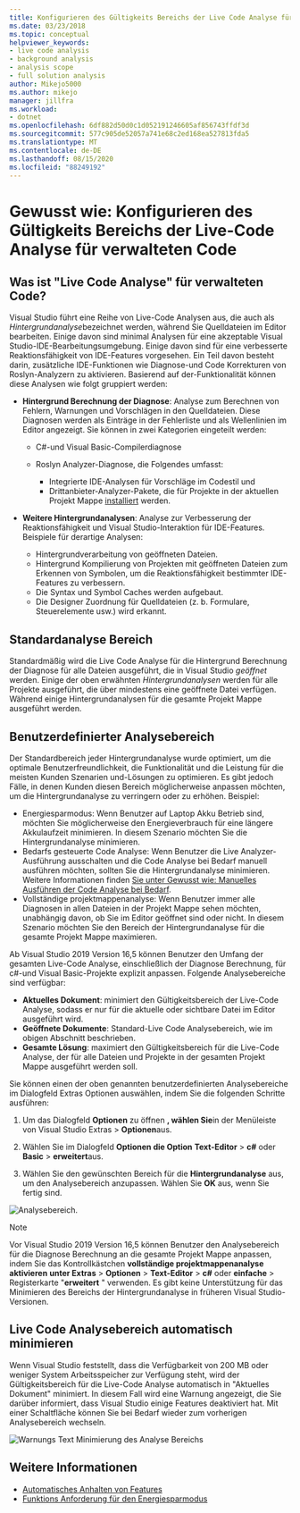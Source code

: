 ```yaml
---
title: Konfigurieren des Gültigkeits Bereichs der Live Code Analyse für verwalteten Code
ms.date: 03/23/2018
ms.topic: conceptual
helpviewer_keywords:
- live code analysis
- background analysis
- analysis scope
- full solution analysis
author: Mikejo5000
ms.author: mikejo
manager: jillfra
ms.workload:
- dotnet
ms.openlocfilehash: 6df882d50d0c1d052191246605af856743ffdf3d
ms.sourcegitcommit: 577c905de52057a741e68c2ed168ea527813fda5
ms.translationtype: MT
ms.contentlocale: de-DE
ms.lasthandoff: 08/15/2020
ms.locfileid: "88249192"
---
```

# <a name="how-to-configure-live-code-analysis-scope-for-managed-code"></a>Gewusst wie: Konfigurieren des Gültigkeits Bereichs der Live-Code Analyse für verwalteten Code

## <a name="what-is-live-code-analysis-for-managed-code"></a>Was ist "Live Code Analyse" für verwalteten Code?
Visual Studio führt eine Reihe von Live-Code Analysen aus, die auch als *Hintergrundanalyse*bezeichnet werden, während Sie Quelldateien im Editor bearbeiten. Einige davon sind minimal Analysen für eine akzeptable Visual Studio-IDE-Bearbeitungsumgebung. Einige davon sind für eine verbesserte Reaktionsfähigkeit von IDE-Features vorgesehen. Ein Teil davon besteht darin, zusätzliche IDE-Funktionen wie Diagnose-und Code Korrekturen von Roslyn-Analyzern zu aktivieren. Basierend auf der-Funktionalität können diese Analysen wie folgt gruppiert werden:

- **Hintergrund Berechnung der Diagnose**: Analyse zum Berechnen von Fehlern, Warnungen und Vorschlägen in den Quelldateien. Diese Diagnosen werden als Einträge in der Fehlerliste und als Wellenlinien im Editor angezeigt. Sie können in zwei Kategorien eingeteilt werden:
  - C#-und Visual Basic-Compilerdiagnose
  - Roslyn Analyzer-Diagnose, die Folgendes umfasst:

    - Integrierte IDE-Analysen für Vorschläge im Codestil und
    - Drittanbieter-Analyzer-Pakete, die für Projekte in der aktuellen Projekt Mappe [installiert](./install-roslyn-analyzers.md) werden.

- **Weitere Hintergrundanalysen**: Analyse zur Verbesserung der Reaktionsfähigkeit und Visual Studio-Interaktion für IDE-Features. Beispiele für derartige Analysen:
  - Hintergrundverarbeitung von geöffneten Dateien.
  - Hintergrund Kompilierung von Projekten mit geöffneten Dateien zum Erkennen von Symbolen, um die Reaktionsfähigkeit bestimmter IDE-Features zu verbessern.
  - Die Syntax und Symbol Caches werden aufgebaut.
  - Die Designer Zuordnung für Quelldateien (z. b. Formulare, Steuerelemente usw.) wird erkannt.

## <a name="default-analysis-scope"></a>Standardanalyse Bereich

Standardmäßig wird die Live Code Analyse für die Hintergrund Berechnung der Diagnose für alle Dateien ausgeführt, die in Visual Studio _geöffnet_ werden. Einige der oben erwähnten _Hintergrundanalysen_ werden für alle Projekte ausgeführt, die über mindestens eine geöffnete Datei verfügen. Während einige Hintergrundanalysen für die gesamte Projekt Mappe ausgeführt werden.

## <a name="custom-analysis-scope"></a>Benutzerdefinierter Analysebereich

Der Standardbereich jeder Hintergrundanalyse wurde optimiert, um die optimale Benutzerfreundlichkeit, die Funktionalität und die Leistung für die meisten Kunden Szenarien und-Lösungen zu optimieren. Es gibt jedoch Fälle, in denen Kunden diesen Bereich möglicherweise anpassen möchten, um die Hintergrundanalyse zu verringern oder zu erhöhen. Beispiel:

- Energiesparmodus: Wenn Benutzer auf Laptop Akku Betrieb sind, möchten Sie möglicherweise den Energieverbrauch für eine längere Akkulaufzeit minimieren. In diesem Szenario möchten Sie die Hintergrundanalyse minimieren.
- Bedarfs gesteuerte Code Analyse: Wenn Benutzer die Live Analyzer-Ausführung ausschalten und die Code Analyse bei Bedarf manuell ausführen möchten, sollten Sie die Hintergrundanalyse minimieren. Weitere Informationen finden [Sie unter Gewusst wie: Manuelles Ausführen der Code Analyse bei Bedarf](./how-to-run-code-analysis-manually-for-managed-code.md).
- Vollständige projektmappenanalyse: Wenn Benutzer immer alle Diagnosen in allen Dateien in der Projekt Mappe sehen möchten, unabhängig davon, ob Sie im Editor geöffnet sind oder nicht. In diesem Szenario möchten Sie den Bereich der Hintergrundanalyse für die gesamte Projekt Mappe maximieren.

Ab Visual Studio 2019 Version 16,5 können Benutzer den Umfang der gesamten Live-Code Analyse, einschließlich der Diagnose Berechnung, für c#-und Visual Basic-Projekte explizit anpassen. Folgende Analysebereiche sind verfügbar:

- **Aktuelles Dokument**: minimiert den Gültigkeitsbereich der Live-Code Analyse, sodass er nur für die aktuelle oder sichtbare Datei im Editor ausgeführt wird.
- **Geöffnete Dokumente**: Standard-Live Code Analysebereich, wie im obigen Abschnitt beschrieben.
- **Gesamte Lösung**: maximiert den Gültigkeitsbereich für die Live-Code Analyse, der für alle Dateien und Projekte in der gesamten Projekt Mappe ausgeführt werden soll.

Sie können einen der oben genannten benutzerdefinierten Analysebereiche im Dialogfeld Extras Optionen auswählen, indem Sie die folgenden Schritte ausführen:

1. Um das Dialogfeld **Optionen** zu öffnen **, wählen Sie**in der Menüleiste von Visual Studio Extras  >  **Optionen**aus.

2. Wählen Sie im Dialogfeld **Optionen die Option** **Text-Editor**  >  **c#** oder **Basic**  >  **erweitert**aus.

3. Wählen Sie den gewünschten Bereich für die **Hintergrundanalyse** aus, um den Analysebereich anzupassen. Wählen Sie **OK** aus, wenn Sie fertig sind.

![Analysebereich.](./media/background-analysis-scope.png)

> [!NOTE]
> Vor Visual Studio 2019 Version 16,5 können Benutzer den Analysebereich für die Diagnose Berechnung an die gesamte Projekt Mappe anpassen, indem Sie das Kontrollkästchen **vollständige projektmappenanalyse aktivieren** **unter Extras**  >  **Optionen**  >  **Text-Editor**  >  **c#** oder **einfache**  >  Registerkarte "**erweitert** " verwenden. Es gibt keine Unterstützung für das Minimieren des Bereichs der Hintergrundanalyse in früheren Visual Studio-Versionen.

## <a name="automatically-minimize-live-code-analysis-scope"></a>Live Code Analysebereich automatisch minimieren

Wenn Visual Studio feststellt, dass die Verfügbarkeit von 200 MB oder weniger System Arbeitsspeicher zur Verfügung steht, wird der Gültigkeitsbereich für die Live-Code Analyse automatisch in "Aktuelles Dokument" minimiert. In diesem Fall wird eine Warnung angezeigt, die Sie darüber informiert, dass Visual Studio einige Features deaktiviert hat. Mit einer Schaltfläche können Sie bei Bedarf wieder zum vorherigen Analysebereich wechseln.

![Warnungs Text Minimierung des Analyse Bereichs](./media/fsa_alert.png)

## <a name="see-also"></a>Weitere Informationen

- [Automatisches Anhalten von Features](./automatic-feature-suspension.md)
- [Funktions Anforderung für den Energiesparmodus](https://github.com/dotnet/roslyn/issues/38429)
